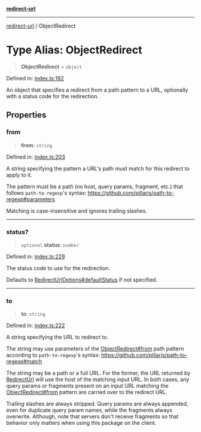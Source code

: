 [**redirect-url**](../readme.md)

---

[redirect-url](../globals.md) / ObjectRedirect

# Type Alias: ObjectRedirect

> **ObjectRedirect** = `object`

Defined in:
[index.ts:192](https://github.com/TomerAberbach/redirect-url/blob/d8aef2e911ad779789410cadd16cafc472e6123a/src/index.ts#L192)

An object that specifies a redirect from a path pattern to a URL, optionally
with a status code for the redirection.

## Properties

### from

> **from**: `string`

Defined in:
[index.ts:203](https://github.com/TomerAberbach/redirect-url/blob/d8aef2e911ad779789410cadd16cafc472e6123a/src/index.ts#L203)

A string specifying the pattern a URL's path must match for this redirect to
apply to it.

The pattern must be a path (no host, query params, fragment, etc.) that follows
`path-to-regexp`'s syntax: https://github.com/pillarjs/path-to-regexp#parameters

Matching is case-insensitive and ignores trailing slashes.

---

### status?

> `optional` **status**: `number`

Defined in:
[index.ts:229](https://github.com/TomerAberbach/redirect-url/blob/d8aef2e911ad779789410cadd16cafc472e6123a/src/index.ts#L229)

The status code to use for the redirection.

Defaults to
[RedirectUrlOptions#defaultStatus](RedirectUrlOptions.md#defaultstatus) if not
specified.

---

### to

> **to**: `string`

Defined in:
[index.ts:222](https://github.com/TomerAberbach/redirect-url/blob/d8aef2e911ad779789410cadd16cafc472e6123a/src/index.ts#L222)

A string specifying the URL to redirect to.

The string may use parameters of the [ObjectRedirect#from](#from) path pattern
according to `path-to-regexp`'s syntax:
https://github.com/pillarjs/path-to-regexp#match

The string may be a path or a full URL. For the former, the URL returned by
[RedirectUrl](RedirectUrl.md) will use the host of the matching input URL. In
both cases, any query params or fragments present on an input URL matching the
[ObjectRedirect#from](#from) pattern are carried over to the redirect URL.

Trailing slashes are always stripped. Query params are always appended, even for
duplicate query param names, while the fragments always overwrite. Although,
note that servers don't receive fragments so that behavior only matters when
using this package on the client.
